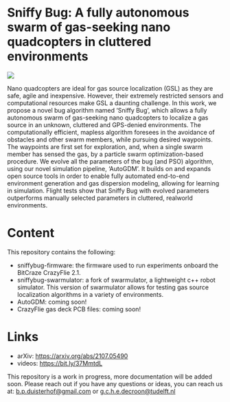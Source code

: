 # Sniffy Bug: A fully autonomous swarm of gas-seeking nano quadcopters in cluttered environments

![](figures/sniffygif.gif)


Nano quadcopters are ideal for gas source localization (GSL) as they are safe, agile and inexpensive. However, their
extremely restricted sensors and computational resources make
GSL a daunting challenge. In this work, we propose a novel bug
algorithm named ‘Sniffy Bug’, which allows a fully autonomous
swarm of gas-seeking nano quadcopters to localize a gas source in
an unknown, cluttered and GPS-denied environments. The computationally efficient, mapless algorithm foresees in the avoidance
of obstacles and other swarm members, while pursuing desired
waypoints. The waypoints are first set for exploration, and, when
a single swarm member has sensed the gas, by a particle swarm
optimization-based procedure. We evolve all the parameters of
the bug (and PSO) algorithm, using our novel simulation pipeline,
‘AutoGDM’. It builds on and expands open source tools in order
to enable fully automated end-to-end environment generation and
gas dispersion modeling, allowing for learning in simulation.
Flight tests show that Sniffy Bug with evolved parameters
outperforms manually selected parameters in cluttered, realworld environments. 

# Content

This repository contains the following:
- sniffybug-firmware: the firmware used to run experiments onboard the BitCraze CrazyFlie 2.1.
- sniffybug-swarmulator: a fork of swarmulator, a lightweight c++ robot simulator. This version of swarmulator allows for testing gas source localization algorithms in a variety of environments.
- AutoGDM: coming soon!
- CrazyFlie gas deck PCB files: coming soon!

# Links
- arXiv: https://arxiv.org/abs/2107.05490
- videos: https://bit.ly/37MmtdL

This repository is a work in progress, more documentation will be added soon.
Please reach out if you have any questions or ideas, you can reach us at: b.p.duisterhof@gmail.com or g.c.h.e.decroon@tudelft.nl 


